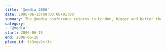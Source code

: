 ```yaml
---
title: '@​media 2006'
date: 2006-06-15T09:00:00+01:00
summary: The @media conference returns to London, bigger and better than before. It’s the event of the year for anyone interested in learning about and discussing the latest approaches to web design with some of the world’s most highly respected experts.
category:
- '@​media'
start: 2006-06-15
end: 2006-06-16
place_id: 9c3xgv2c+3c
---
```

